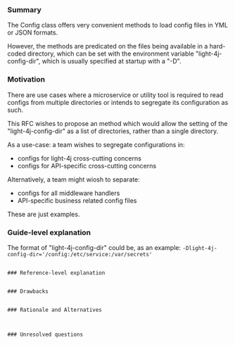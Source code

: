 ### Summary

The Config class offers very convenient methods to load config files in YML or JSON formats.

However, the methods are predicated on the files being available in a hard-coded directory,  which can be set with the environment variable "light-4j-config-dir", which is usually specified at startup with a "-D".

### Motivation

There are use cases where a microservice or utility tool is required to read configs from multiple directories or intends to segregate its configuration as such.      

This RFC wishes to propose an method which would allow the setting of the "light-4j-config-dir" as a list of directories, rather than a single directory.

As a use-case: a team wishes to segregate configurations in:
- configs for light-4j cross-cutting concerns
- configs for API-specific cross-cutting concerns

Alternatively, a team might wiosh to separate:
- configs for all middleware handlers
- API-specific business related config files

These are just examples.

### Guide-level explanation

The format of "light-4j-config-dir" could be, as an example: ```-Dlight-4j-config-dir='/config:/etc/service:/var/secrets' ```
```

### Reference-level explanation


### Drawbacks


### Rationale and Alternatives



### Unresolved questions
